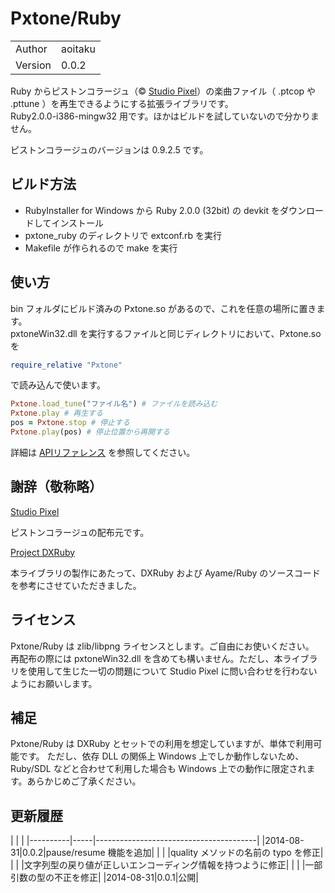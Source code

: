 # Pxtone/Ruby

|         |                                         |
|---------|-----------------------------------------|
| Author  | aoitaku                                 |
| Version | 0.0.2                                   |

Ruby からピストンコラージュ（&copy; [Studio Pixel](http://studiopixel.sakura.ne.jp/pxtone/index.html)）の楽曲ファイル（ .ptcop や .pttune ）を再生できるようにする拡張ライブラリです。  
Ruby2.0.0-i386-mingw32 用です。ほかはビルドを試していないので分かりません。

ピストンコラージュのバージョンは 0.9.2.5 です。

## ビルド方法

- RubyInstaller for Windows から Ruby 2.0.0 (32bit) の devkit をダウンロードしてインストール
- pxtone_ruby のディレクトリで extconf.rb を実行
- Makefile が作られるので make を実行

## 使い方

bin フォルダにビルド済みの Pxtone.so があるので、これを任意の場所に置きます。  
pxtoneWin32.dll を実行するファイルと同じディレクトリにおいて、Pxtone.so を

```ruby
require_relative "Pxtone"
```

で読み込んで使います。

```ruby
Pxtone.load_tune("ファイル名") # ファイルを読み込む
Pxtone.play # 再生する
pos = Pxtone.stop # 停止する
Pxtone.play(pos) # 停止位置から再開する
```

詳細は [APIリファレンス](https://github.com/aoitaku/pxtone_ruby/wiki) を参照してください。


## 謝辞（敬称略）

[Studio Pixel](http://studiopixel.sakura.ne.jp/)

ピストンコラージュの配布元です。


[Project DXRuby](http://dxruby.sourceforge.jp/)

本ライブラリの製作にあたって、DXRuby および Ayame/Ruby のソースコードを参考にさせていただきました。


## ライセンス

Pxtone/Ruby は zlib/libpng ライセンスとします。ご自由にお使いください。  
再配布の際には pxtoneWin32.dll を含めても構いません。ただし、本ライブラリを使用して生じた一切の問題について Studio Pixel に問い合わせを行わないようにお願いします。


## 補足

Pxtone/Ruby は DXRuby とセットでの利用を想定していますが、単体で利用可能です。
ただし、依存 DLL の関係上 Windows 上でしか動作しないため、Ruby/SDL などと合わせて利用した場合も Windows 上での動作に限定されます。あらかじめご了承ください。

## 更新履歴

|          |                                              |
|----------|-----|----------------------------------------|
|2014-08-31|0.0.2|pause/resume 機能を追加|
|          |     |quality メソッドの名前の typo を修正|
|          |     |文字列型の戻り値が正しいエンコーディング情報を持つように修正|
|          |     |一部引数の型の不正を修正|
|2014-08-31|0.0.1|公開|
